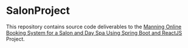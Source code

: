 # SalonProject
This repository contains source code deliverables to the
[Manning Online Booking System for a Salon and Day Spa Using Spring Boot and ReactJS](https://www.manning.com/liveproject/online-booking-systems-for-a-salon-and-day-spa-using-spring-boot-and-reactjs) Project.
